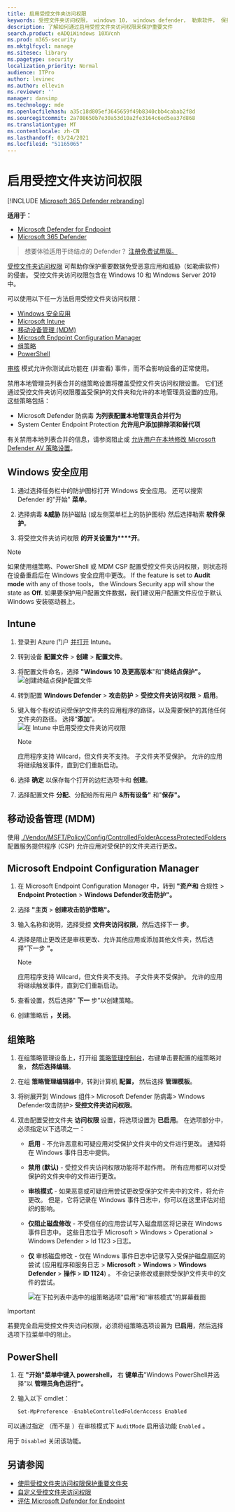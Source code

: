 ```yaml
---
title: 启用受控文件夹访问权限
keywords: 受控文件夹访问权限， windows 10， windows defender， 勒索软件， 保护， 文件， 文件夹， 启用， 打开， 使用
description: 了解如何通过启用受控文件夹访问权限来保护重要文件
search.product: eADQiWindows 10XVcnh
ms.prod: m365-security
ms.mktglfcycl: manage
ms.sitesec: library
ms.pagetype: security
localization_priority: Normal
audience: ITPro
author: levinec
ms.author: ellevin
ms.reviewer: ''
manager: dansimp
ms.technology: mde
ms.openlocfilehash: a35c18d805ef3645659f49b8340cbb4cabab2f8d
ms.sourcegitcommit: 2a708650b7e30a53d10a2fe3164c6ed5ea37d868
ms.translationtype: MT
ms.contentlocale: zh-CN
ms.lasthandoff: 03/24/2021
ms.locfileid: "51165065"
---
```

# <a name="enable-controlled-folder-access"></a>启用受控文件夹访问权限

[!INCLUDE [Microsoft 365 Defender rebranding](../../includes/microsoft-defender.md)]

**适用于：**
- [Microsoft Defender for Endpoint](https://go.microsoft.com/fwlink/p/?linkid=2154037)
- [Microsoft 365 Defender](https://go.microsoft.com/fwlink/?linkid=2118804)

>想要体验适用于终结点的 Defender？ [注册免费试用版。](https://www.microsoft.com/microsoft-365/windows/microsoft-defender-atp?ocid=docs-wdatp-assignaccess-abovefoldlink)

[受控文件夹访问权限](controlled-folders.md) 可帮助你保护重要数据免受恶意应用和威胁（如勒索软件）的侵害。 受控文件夹访问权限包含在 Windows 10 和 Windows Server 2019 中。

可以使用以下任一方法启用受控文件夹访问权限：

* [Windows 安全应用](#windows-security-app)
* [Microsoft Intune](#intune)
* [移动设备管理 (MDM)](#mobile-device-management-mdm)
* [Microsoft Endpoint Configuration Manager](#microsoft-endpoint-configuration-manager)
* [组策略](#group-policy)
* [PowerShell](#powershell)

[审核](evaluate-controlled-folder-access.md) 模式允许你测试此功能在 (并查看) 事件，而不会影响设备的正常使用。

禁用本地管理员列表合并的组策略设置将覆盖受控文件夹访问权限设置。 它们还通过受控文件夹访问权限覆盖受保护的文件夹和允许的本地管理员设置的应用。 这些策略包括：

* Microsoft Defender 防病毒 **为列表配置本地管理员合并行为**
* System Center Endpoint Protection **允许用户添加排除项和替代项**

有关禁用本地列表合并的信息，请参阅阻止或 [允许用户在本地修改 Microsoft Defender AV 策略设置](https://docs.microsoft.com/windows/security/threat-protection/microsoft-defender-antivirus/configure-local-policy-overrides-microsoft-defender-antivirus#configure-how-locally-and-globally-defined-threat-remediation-and-exclusions-lists-are-merged)。

## <a name="windows-security-app"></a>Windows 安全应用

1. 通过选择任务栏中的防护图标打开 Windows 安全应用。 还可以搜索 Defender 的"开始" **菜单**。

2. 选择病毒 **&威胁** 防护磁贴 (或左侧菜单栏上的防护图标) 然后选择勒索 **软件保护**。

3. 将受控文件夹访问权限 **的开关设置为****开**。

> [!NOTE]
> 如果使用组策略、PowerShell 或 MDM CSP 配置受控文件夹访问权限，则状态将在设备重启后在 Windows 安全应用中更改。
> If the feature is set to **Audit mode** with any of those tools， the Windows Security app will show the state as **Off**.
> 如果要保护用户配置文件数据，我们建议用户配置文件应位于默认 Windows 安装驱动器上。

## <a name="intune"></a>Intune

1. 登录到 Azure 门户 [并打开](https://portal.azure.com) Intune。

2. 转到设备 **配置文件**  >  **创建**  >  **配置文件**。

3. 将配置文件命名，选择 **"Windows 10 及更高版本**"和"**终结点保护"。** <br/> ![创建终结点保护配置文件](/microsoft-365/security/defender-endpoint/images/create-endpoint-protection-profile) <br/>

4. 转到配置 **Windows Defender**  >  **攻击防护**  >  **受控文件夹访问权限**  >  **启用**。

5. 键入每个有权访问受保护文件夹的应用程序的路径，以及需要保护的其他任何文件夹的路径。 选择“**添加**”。<br/> ![在 Intune 中启用受控文件夹访问权限](/microsoft-365/security/defender-endpoint/images/enable-cfa-intune)<br/>

   > [!NOTE]
   > 应用程序支持 Wilcard，但文件夹不支持。 子文件夹不受保护。 允许的应用将继续触发事件，直到它们重新启动。

6. 选择 **确定** 以保存每个打开的边栏选项卡和 **创建**。

7. 选择配置文件 **分配**、分配给所有用户 **&所有设备"** 和"**保存"。**

## <a name="mobile-device-management-mdm"></a>移动设备管理 (MDM)

使用 [./Vendor/MSFT/Policy/Config/ControlledFolderAccessProtectedFolders](https://docs.microsoft.com/windows/client-management/mdm/policy-csp-defender#defender-controlledfolderaccessprotectedfolders) 配置服务提供程序 (CSP) 允许应用对受保护的文件夹进行更改。

## <a name="microsoft-endpoint-configuration-manager"></a>Microsoft Endpoint Configuration Manager

1. 在 Microsoft Endpoint Configuration Manager 中，转到 **"资产和** 合规性  >  **Endpoint Protection**  >  **Windows Defender攻击防护"。**

2. 选择 **"主页**  >  **创建攻击防护策略"。**

3. 输入名称和说明，选择受控 **文件夹访问权限**，然后选择下一 **步**。

4. 选择是阻止更改还是审核更改、允许其他应用或添加其他文件夹，然后选择"下一步 **"。**
   > [!NOTE]
   > 应用程序支持 Wilcard，但文件夹不支持。 子文件夹不受保护。 允许的应用将继续触发事件，直到它们重新启动。

5. 查看设置，然后选择" **下一** 步"以创建策略。

6. 创建策略后 **，关闭**。

## <a name="group-policy"></a>组策略

1. 在组策略管理设备上，打开组 [策略管理控制台](https://technet.microsoft.com/library/cc731212.aspx)，右键单击要配置的组策略对象， **然后选择编辑**。

2. 在组 **策略管理编辑器中**，转到计算机 **配置，** 然后选择 **管理模板**。

3. 将树展开到 Windows 组件> Microsoft Defender 防病毒> Windows Defender攻击防护> **受控文件夹访问权限**。

4. 双击配置受控文件夹 **访问权限** 设置，将选项设置为 **已启用**。 在选项部分中，必须指定以下选项之一：
    * **启用** - 不允许恶意和可疑应用对受保护文件夹中的文件进行更改。 通知将在 Windows 事件日志中提供。
    * **禁用 (默认)** - 受控文件夹访问权限功能将不起作用。 所有应用都可以对受保护的文件夹中的文件进行更改。
    * **审核模式** - 如果恶意或可疑应用尝试更改受保护文件夹中的文件，将允许更改。 但是，它将记录在 Windows 事件日志中，你可以在这里评估对组织的影响。
    * **仅阻止磁盘修改** - 不受信任的应用尝试写入磁盘扇区将记录在 Windows 事件日志中。 这些日志位于 Microsoft  > Windows > Operational > Windows Defender > Id 1123 >日志。
    * **仅** 审核磁盘修改 - 仅在 Windows 事件日志中记录写入受保护磁盘扇区的尝试 (应用程序和服务日志  >  **Microsoft**  >  **Windows**  >  **Windows Defender**  >  **操作**  >  **ID 1124**) 。 不会记录修改或删除受保护文件夹中的文件的尝试。

      ![在下拉列表中选中的组策略选项"启用"和"审核模式"的屏幕截图](/microsoft-365/security/defender-endpoint/images/cfa-gp-enable)

> [!IMPORTANT]
> 若要完全启用受控文件夹访问权限，必须将组策略选项设置为 **已启用**，然后选择选项下拉菜单中的阻止。

## <a name="powershell"></a>PowerShell

1. 在 **"开始"菜单中键入 powershell，** 右 **键单击**"Windows PowerShell并选择"以 **管理员角色运行"。**

2. 输入以下 cmdlet：

    ```PowerShell
    Set-MpPreference -EnableControlledFolderAccess Enabled
    ```

可以通过指定 （而不是 ）在审核模式下 `AuditMode` 启用该功能 `Enabled` 。

用于 `Disabled` 关闭该功能。

## <a name="see-also"></a>另请参阅

* [使用受控文件夹访问权限保护重要文件夹](controlled-folders.md)
* [自定义受控文件夹访问权限](customize-controlled-folders.md)
* [评估 Microsoft Defender for Endpoint](evaluate-atp.md)
